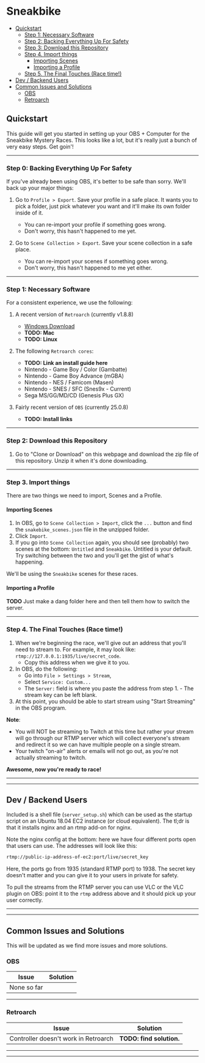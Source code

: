# Sneakbike

- [Quickstart](#quickstart)
  - [Step 1: Necessary Software](#step-1--necessary-software)
  - [Step 2: Backing Everything Up For Safety](#step-2--backing-everything-up-for-safety)
  - [Step 3: Download this Repository](#step-3--download-this-repository)
  - [Step 4. Import things](#step-4-import-things)
    - [Importing Scenes](#importing-scenes)
    - [Importing a Profile](#importing-a-profile)
  - [Step 5. The Final Touches (Race time!)](#step-5-the-final-touches--race-time--)
- [Dev / Backend Users](#dev---backend-users)
- [Common Issues and Solutions](#common-issues-and-solutions)
  - [OBS](#obs)
  - [Retroarch](#retroarch)

## Quickstart

This guide will get you started in setting up your OBS + Computer for the Sneakbike Mystery Races. This looks like a lot, but it's really just a bunch of very easy steps. Get goin'!

---

### Step 0: Backing Everything Up For Safety

If you've already been using OBS, it's better to be safe than sorry. We'll back up your major things:

1. Go to `Profile > Export`. Save your profile in a safe place. It wants you to pick a folder, just pick whatever you want and it'll make its own folder inside of it.

   - You can re-import your profile if something goes wrong.
   - Don't worry, this hasn't happened to me yet.

2. Go to `Scene Collection > Export`. Save your scene collection in a safe place.
   - You can re-import your scenes if something goes wrong.
   - Don't worry, this hasn't happened to me yet either.

---

### Step 1: Necessary Software

For a consistent experience, we use the following:

1. A recent version of `Retroarch` (currently v1.8.8)

   - [Windows Download](http://buildbot.libretro.com/stable/1.8.8/windows/x86_64/RetroArch-x64-setup.exe)
   - **TODO: Mac**
   - **TODO: Linux**

2. The following `Retroarch cores`:

   - **TODO: Link an install guide here**
   - Nintendo - Game Boy / Color (Gambatte)
   - Nintendo - Game Boy Advance (mGBA)
   - Nintendo - NES / Famicom (Masen)
   - Nintendo - SNES / SFC (Snes9x - Current)
   - Sega MS/GG/MD/CD (Genesis Plus GX)

3. Fairly recent version of `OBS` (currently 25.0.8)
   - **TODO: Install links**

---

### Step 2: Download this Repository

1. Go to "Clone or Download" on this webpage and download the zip file of this repository. Unzip it when it's done downloading.

---

### Step 3. Import things

There are two things we need to import, Scenes and a Profile.

#### Importing Scenes

1. In OBS, go to `Scene Collection > Import`, click the `...` button and find the `snakebike_scenes.json` file in the unzipped folder.
2. Click `Import`.
3. If you go into `Scene Collection` again, you should see (probably) two scenes at the bottom: `Untitled` and `Sneakbike`. Untitled is your default. Try switching between the two and you'll get the gist of what's happening.

We'll be using the `Sneakbike` scenes for these races.

#### Importing a Profile

**TODO** Just make a dang folder here and then tell them how to switch the server.

---

### Step 4. The Final Touches (Race time!)

1. When we're beginning the race, we'll give out an address that you'll need to stream to. For example, it may look like: `rtmp://127.0.0.1:1935/live/secret_code`.
   - Copy this address when we give it to you.
2. In OBS, do the following:
   - Go into `File > Settings > Stream`,
   - Select `Service: Custom...`
   - The `Server:` field is where you paste the address from step 1. - The stream key can be left blank.
3. At this point, you should be able to start stream using "Start Streaming" in the OBS program.

**Note**:

- You will NOT be streaming to Twitch at this time but rather your stream will go through our RTMP server which will collect everyone's stream and redirect it so we can have multiple people on a single stream.
- Your twitch "on-air" alerts or emails will not go out, as you're not actually streaming to twitch.

**Awesome, now you're ready to race!**

---

---

## Dev / Backend Users

Included is a shell file (`server_setup.sh`) which can be used as the startup script on an Ubuntu 18.04 EC2 instance (or cloud equivalent). The tl;dr is that it installs nginx and an rtmp add-on for nginx.

Note the nginx config at the bottom: here we have four different ports open that users can use. The addresses will look like this:

```bash
rtmp://public-ip-address-of-ec2:port/live/secret_key
```

Here, the ports go from 1935 (standard RTMP port) to 1938. The secret key doesn't matter and you can give it to your users in private for safety.

To pull the streams from the RTMP server you can use VLC or the VLC plugin on OBS: point it to the `rtmp` address above and it should pick up your user correctly.

---

---

## Common Issues and Solutions

This will be updated as we find more issues and more solutions.

### OBS

| Issue       | Solution |
| ----------- | -------- |
| None so far |          |

---

### Retroarch

| Issue                                | Solution                 |
| ------------------------------------ | ------------------------ |
| Controller doesn't work in Retroarch | **TODO: find solution.** |

---

---

